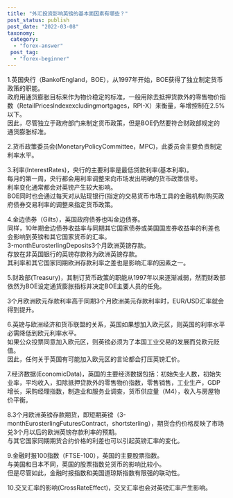 ```yaml
---
title: "外汇投资影响英镑的基本面因素有哪些？"
post_status: publish
post_date: "2022-03-08"
taxonomy:
 category: 
  - "forex-answer"
 post_tag: 
  - "forex-beginner"
---
```


1.英国央行（BankofEngland，BOE），从1997年开始，BOE获得了独立制定货币政策的职能。  
政府用通货膨胀目标来作为物价稳定的标准，一般用除去抵押货款外的零售物价指数（RetailPricesIndexexcludingmortgages，RPI-X）来衡量，年增控制在2.5%以下。  
因此，尽管独立于政府部门来制定货币政策，但是BOE仍然要符合财政部规定的通货膨胀标准。  

2.货币政策委员会(MonetaryPolicyCommittee，MPC)，此委员会主要负责制定利率水平。  

3.利率(InterestRates)，央行的主要利率是最低贷款利率(基本利率)。  
每月的第一周，央行都会用利率调整来向市场发出明确的货币政策信号。  
利率变化通常都会对英镑产生较大影响。  
BOE同时也会通过每天对从贴现银行(指定的交易货币市场工具的金融机构)购买政府债券交易利率的调整来指定货币政策。  

4.金边债券（Gilts），英国政府债券也叫金边债券。  
同样，10年期金边债券收益率与同期其它国家债券或美国国库券收益率的利差也会影响到英镑和其它国家货币的汇率。  
3-monthEurosterlingDeposits3个月欧洲英镑存款。  
存放在非英国银行的英镑存款称为欧洲英镑存款。  
其利率和其它国家同期欧洲存款利率之差也是影响汇率的因素之一。  

5.财政部(Treasury)，其制订货币政策的职能从1997年以来逐渐减弱，然而财政部依然为BOE设定通货膨胀指标并决定BOE主要人员的任免。  

3个月欧洲欧元存款利率高于同期3个月欧洲美元存款利率时，EUR/USD汇率就会得到提升。  

6.英镑与欧洲经济和货币联盟的关系，英国如果想加入欧元区，则英国的利率水平必需降低到欧元利率水平。  
如果公众投票同意加入欧元区，则英镑必须为了本国工业交易的发展而兑欧元贬值。  
因此，任何关于英国有可能加入欧元区的言论都会打压英镑汇价。  

7.经济数据(EconomicData)，英国的主要经济数据包括：初始失业人数，初始失业率，平均收入，扣除抵押贷款外的零售物价指数，零售销售，工业生产，GDP增长，采购经理指数，制造业和服务业调查，货币供应量（M4），收入与房屋物价平衡。  

8.3个月欧洲英镑存款期货，即短期英镑（3-monthEurosterlingFuturesContract，shortsterling），期货合约价格反映了市场兑3个月以后的欧洲英镑存款利率的预期。  
与其它国家同期期货合约价格的利差也可以引起英镑汇率的变化。  

9.金融时报100指数（FTSE-100），英国的主要股票指数。  
与美国和日本不同，英国的股票指数兑货币的影响比较小。  
但是尽管如此，金融时报指数和美国道琼斯指数有限强的联动性。  

10.交叉汇率的影响(CrossRateEffect)，交叉汇率也会对英镑汇率产生影响。
